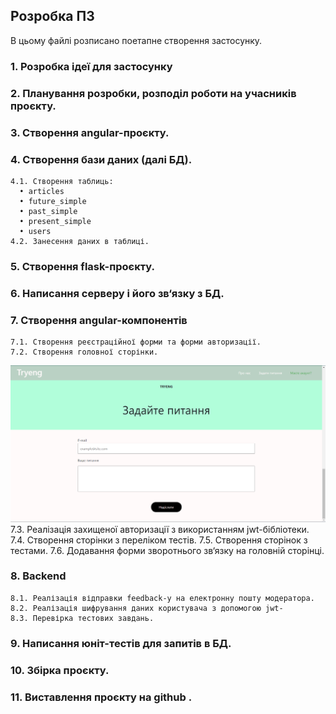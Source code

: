 ## Розробка ПЗ
В цьому файлі розписано поетапне створення застосунку.
### 1.	Розробка ідеї для застосунку
### 2.	Планування розробки, розподіл роботи на учасників проєкту.
### 3.	Створення angular-проєкту.
### 4.	Створення бази даних (далі БД).
    4.1. Створення таблиць:
	  •	articles
	  •	future_simple
	  •	past_simple
	  •	present_simple
	  •	users
    4.2. Занесення даних в таблиці.
### 5.	Створення flask-проєкту.
### 6.	Написання серверу і його зв‘язку з БД.
### 7.	Створення angular-компонентів
    7.1. Створення реєстраційної форми та форми авторизації.
    7.2. Створення головної сторінки.
![](https://github.com/Oleh-Khomenko/Tryeng/blob/main/docs/images/2D4D6A66-05C0-483E-BBB4-52BEC37411C7.png)
    7.3. Реалізація захищеної авторизації з використанням jwt-бібліотеки.
    7.4. Створення сторінки з переліком тестів.
    7.5. Створення сторінок з тестами.
    7.6. Додавання форми зворотнього зв‘язку на головній сторінці.
### 8.	Backend 
    8.1. Реалізація відправки feedback-у на електронну пошту модератора.
    8.2. Реалізація шифрування даних користувача з допомогою jwt-
    8.3. Перевірка тестових завдань.
### 9.	Написання юніт-тестів для запитів в БД.
### 10.	Збірка проєкту.
### 11.	Виставлення проєкту на github .
